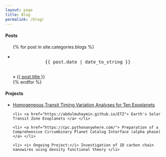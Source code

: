 ```yaml
---
layout: page
title: Blog
permalink: /blog/
---
```

<h4> Posts </h4>

<div class="posts"> 
<ul>
  {% for post in site.categories.blogs %}
     <li> 	
		<pre> 
			{{ post.date | date_to_string }} 
		</pre> 
		» 
		<a href="{{ site.baseurl }}{{ post.url }}"> 
			{{ post.title }} 
		</a> 
	</li>
  {% endfor %}
</ul> </div>


<h4> Projects </h4>
<ul>
	<li> <a href="https://abdulmuhaymin.github.io/ttv"> Homogeneous Transit Timing Variation Analyses for Ten Exoplanets </a> </li>

	<li> <a href="https://abdulmuhaymin.github.io/ETZ"> Earth's Solar Transit Zone Exoplanets </a> </li>

	<li> <a href="https://cpc.pythonanywhere.com/"> Preparation of a Comprehensive Circumbinary Planet Catalog Interface (alpha phase) </a> </li>
	
	<li> <i> Ongoing Project:</i> Investigation of 1D carbon chain nanowires using density functional theory </li>
</ul>


